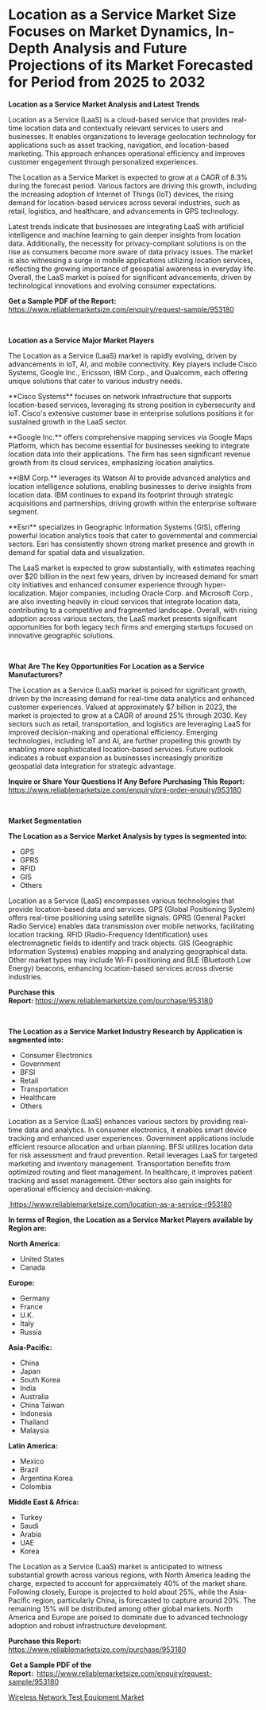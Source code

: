 <p><h1>Location as a Service Market Size Focuses on Market Dynamics, In-Depth Analysis and Future Projections of its Market Forecasted for Period from 2025 to 2032</h1></p><p><strong>Location as a Service Market Analysis and Latest Trends</strong></p>
<p><p>Location as a Service (LaaS) is a cloud-based service that provides real-time location data and contextually relevant services to users and businesses. It enables organizations to leverage geolocation technology for applications such as asset tracking, navigation, and location-based marketing. This approach enhances operational efficiency and improves customer engagement through personalized experiences.</p><p>The Location as a Service Market is expected to grow at a CAGR of 8.3% during the forecast period. Various factors are driving this growth, including the increasing adoption of Internet of Things (IoT) devices, the rising demand for location-based services across several industries, such as retail, logistics, and healthcare, and advancements in GPS technology. </p><p>Latest trends indicate that businesses are integrating LaaS with artificial intelligence and machine learning to gain deeper insights from location data. Additionally, the necessity for privacy-compliant solutions is on the rise as consumers become more aware of data privacy issues. The market is also witnessing a surge in mobile applications utilizing location services, reflecting the growing importance of geospatial awareness in everyday life. Overall, the LaaS market is poised for significant advancements, driven by technological innovations and evolving consumer expectations.</p></p>
<p><strong>Get a Sample PDF of the Report:&nbsp;</strong> <a href="https://www.reliablemarketsize.com/enquiry/request-sample/953180?utm_campaign=2442&utm_medium=2&utm_source=Github&utm_content=ia&utm_term=06032025&utm_id=location-as-a-service">https://www.reliablemarketsize.com/enquiry/request-sample/953180</a></p>
<p>&nbsp;</p>
<p><strong>Location as a Service Major Market Players</strong></p>
<p><p>The Location as a Service (LaaS) market is rapidly evolving, driven by advancements in IoT, AI, and mobile connectivity. Key players include Cisco Systems, Google Inc., Ericsson, IBM Corp., and Qualcomm, each offering unique solutions that cater to various industry needs.</p><p>**Cisco Systems** focuses on network infrastructure that supports location-based services, leveraging its strong position in cybersecurity and IoT. Cisco's extensive customer base in enterprise solutions positions it for sustained growth in the LaaS sector.</p><p>**Google Inc.** offers comprehensive mapping services via Google Maps Platform, which has become essential for businesses seeking to integrate location data into their applications. The firm has seen significant revenue growth from its cloud services, emphasizing location analytics.</p><p>**IBM Corp.** leverages its Watson AI to provide advanced analytics and location intelligence solutions, enabling businesses to derive insights from location data. IBM continues to expand its footprint through strategic acquisitions and partnerships, driving growth within the enterprise software segment.</p><p>**Esri** specializes in Geographic Information Systems (GIS), offering powerful location analytics tools that cater to governmental and commercial sectors. Esri has consistently shown strong market presence and growth in demand for spatial data and visualization.</p><p>The LaaS market is expected to grow substantially, with estimates reaching over $20 billion in the next few years, driven by increased demand for smart city initiatives and enhanced consumer experience through hyper-localization. Major companies, including Oracle Corp. and Microsoft Corp., are also investing heavily in cloud services that integrate location data, contributing to a competitive and fragmented landscape. Overall, with rising adoption across various sectors, the LaaS market presents significant opportunities for both legacy tech firms and emerging startups focused on innovative geographic solutions.</p></p>
<p>&nbsp;</p>
<p><strong>What Are The Key Opportunities For Location as a Service Manufacturers?</strong></p>
<p><p>The Location as a Service (LaaS) market is poised for significant growth, driven by the increasing demand for real-time data analytics and enhanced customer experiences. Valued at approximately $7 billion in 2023, the market is projected to grow at a CAGR of around 25% through 2030. Key sectors such as retail, transportation, and logistics are leveraging LaaS for improved decision-making and operational efficiency. Emerging technologies, including IoT and AI, are further propelling this growth by enabling more sophisticated location-based services. Future outlook indicates a robust expansion as businesses increasingly prioritize geospatial data integration for strategic advantage.</p></p>
<p><strong>Inquire or Share Your Questions If Any Before Purchasing This Report:</strong> <a href="https://www.reliablemarketsize.com/enquiry/pre-order-enquiry/953180?utm_campaign=2442&utm_medium=2&utm_source=Github&utm_content=ia&utm_term=06032025&utm_id=location-as-a-service">https://www.reliablemarketsize.com/enquiry/pre-order-enquiry/953180</a></p>
<p>&nbsp;</p>
<p><strong>Market Segmentation</strong></p>
<p><strong>The Location as a Service Market Analysis by types is segmented into:</strong></p>
<p><ul><li>GPS</li><li>GPRS</li><li>RFID</li><li>GIS</li><li>Others</li></ul></p>
<p><p>Location as a Service (LaaS) encompasses various technologies that provide location-based data and services. GPS (Global Positioning System) offers real-time positioning using satellite signals. GPRS (General Packet Radio Service) enables data transmission over mobile networks, facilitating location tracking. RFID (Radio-Frequency Identification) uses electromagnetic fields to identify and track objects. GIS (Geographic Information Systems) enables mapping and analyzing geographical data. Other market types may include Wi-Fi positioning and BLE (Bluetooth Low Energy) beacons, enhancing location-based services across diverse industries.</p></p>
<p><strong>Purchase this Report:&nbsp;</strong><a href="https://www.reliablemarketsize.com/purchase/953180?utm_campaign=2442&utm_medium=2&utm_source=Github&utm_content=ia&utm_term=06032025&utm_id=location-as-a-service">https://www.reliablemarketsize.com/purchase/953180</a></p>
<p>&nbsp;</p>
<p><strong>The Location as a Service Market Industry Research by Application is segmented into:</strong></p>
<p><ul><li>Consumer Electronics</li><li>Government</li><li>BFSI</li><li>Retail</li><li>Transportation</li><li>Healthcare</li><li>Others</li></ul></p>
<p><p>Location as a Service (LaaS) enhances various sectors by providing real-time data and analytics. In consumer electronics, it enables smart device tracking and enhanced user experiences. Government applications include efficient resource allocation and urban planning. BFSI utilizes location data for risk assessment and fraud prevention. Retail leverages LaaS for targeted marketing and inventory management. Transportation benefits from optimized routing and fleet management. In healthcare, it improves patient tracking and asset management. Other sectors also gain insights for operational efficiency and decision-making.</p></p>
<p><a href="https://www.reliablemarketsize.com/location-as-a-service-r953180?utm_campaign=2442&utm_medium=2&utm_source=Github&utm_content=ia&utm_term=06032025&utm_id=location-as-a-service">&nbsp;https://www.reliablemarketsize.com/location-as-a-service-r953180</a></p>
<p><strong>In terms of Region, the Location as a Service Market Players available by Region are:</strong></p>
<p>
    <p> <strong> North America: </strong>
        <ul>
            <li>United States</li>
            <li>Canada</li>
        </ul>
        </p> 
    <p> <strong> Europe: </strong>
        <ul>
            <li>Germany</li>
            <li>France</li>
            <li>U.K.</li>
            <li>Italy</li>
            <li>Russia</li>
        </ul>
        </p> 
    <p> <strong> Asia-Pacific: </strong>
        <ul>
            <li>China</li>
            <li>Japan</li>
            <li>South Korea</li>
            <li>India</li>
            <li>Australia</li>
            <li>China Taiwan</li>
            <li>Indonesia</li>
            <li>Thailand</li>
            <li>Malaysia</li>
        </ul>
        </p> 
    <p> <strong> Latin America: </strong>
        <ul>
            <li>Mexico</li>
            <li>Brazil</li>
            <li>Argentina Korea</li>
            <li>Colombia</li>
        </ul>
        </p> 
    <p> <strong> Middle East & Africa: </strong>
        <ul>
            <li>Turkey</li>
            <li>Saudi</li>
            <li>Arabia</li>
            <li>UAE</li>
            <li>Korea</li>
        </ul>
    </p>
    </p>
<p><p>The Location as a Service (LaaS) market is anticipated to witness substantial growth across various regions, with North America leading the charge, expected to account for approximately 40% of the market share. Following closely, Europe is projected to hold about 25%, while the Asia-Pacific region, particularly China, is forecasted to capture around 20%. The remaining 15% will be distributed among other global markets. North America and Europe are poised to dominate due to advanced technology adoption and robust infrastructure development.</p></p>
<p><strong>Purchase this Report: </strong><a href="https://www.reliablemarketsize.com/purchase/953180?utm_campaign=2442&utm_medium=2&utm_source=Github&utm_content=ia&utm_term=06032025&utm_id=location-as-a-service">https://www.reliablemarketsize.com/purchase/953180</a></p>
<p>&nbsp;<strong>Get a Sample PDF of the Report:&nbsp;&nbsp;</strong><a href="https://www.reliablemarketsize.com/enquiry/request-sample/953180?utm_campaign=2442&utm_medium=2&utm_source=Github&utm_content=ia&utm_term=06032025&utm_id=location-as-a-service">https://www.reliablemarketsize.com/enquiry/request-sample/953180</a></p>
<p><strong></strong></p>
<p><p><a href="https://github.com/FahadAhmed223/Market-Research-Report-List-1/blob/main/wireless-network-test-equipment-market.md?utm_campaign=2442&utm_medium=2&utm_source=Github&utm_content=ia&utm_term=06032025&utm_id=location-as-a-service">Wireless Network Test Equipment Market</a></p></p>